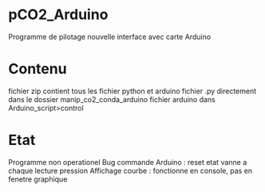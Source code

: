 # pCO2_Arduino
Programme de pilotage nouvelle interface avec carte Arduino

# Contenu

fichier zip contient tous les fichier python et arduino
fichier .py directement dans le dossier manip_co2_conda_arduino
fichier arduino dans Arduino_script>control

# Etat

Programme non operationel
Bug commande Arduino : reset etat vanne a chaque lecture pression
Affichage courbe : fonctionne en console, pas en fenetre graphique

